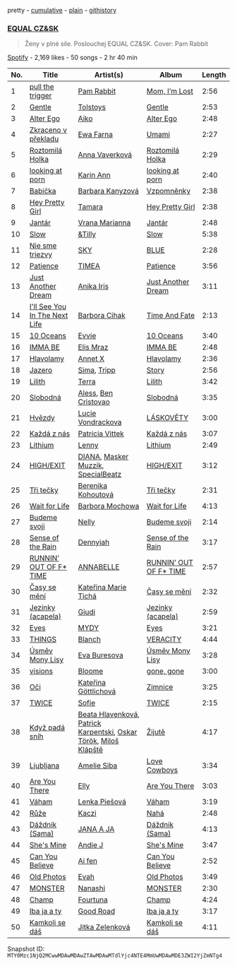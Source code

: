 pretty - [cumulative](/playlists/cumulative/37i9dQZF1DX5jr2ABRSBbi.md) - [plain](/playlists/plain/37i9dQZF1DX5jr2ABRSBbi) - [githistory](https://github.githistory.xyz/mackorone/spotify-playlist-archive/blob/main/playlists/plain/37i9dQZF1DX5jr2ABRSBbi)

### [EQUAL CZ&SK](https://open.spotify.com/playlist/37i9dQZF1DX5jr2ABRSBbi)

> Ženy v plné síle\. Poslouchej EQUAL CZ&SK\. Cover: Pam Rabbit

[Spotify](https://open.spotify.com/user/spotify) - 2,169 likes - 50 songs - 2 hr 40 min

| No. | Title | Artist(s) | Album | Length |
|---|---|---|---|---|
| 1 | [pull the trigger](https://open.spotify.com/track/7KAVS6tR9EXj5nZ53elV20) | [Pam Rabbit](https://open.spotify.com/artist/60jJZhMQOPHeCvoBosXVWU) | [Mom, I’m Lost](https://open.spotify.com/album/3oNFHLzr3qCJTNaXTzEOzA) | 2:56 |
| 2 | [Gentle](https://open.spotify.com/track/3Ct7xzXkaaS36XX2BuoSJh) | [Tolstoys](https://open.spotify.com/artist/19eCt7jL2g5BAktLU1KI2J) | [Gentle](https://open.spotify.com/album/3fiZkPky4bC9GSmEaDY5yp) | 2:53 |
| 3 | [Alter Ego](https://open.spotify.com/track/275xXbu1bAryi3n5H65EQ2) | [Aiko](https://open.spotify.com/artist/4rNUXX8pX47dfwyD6KL2zP) | [Alter Ego](https://open.spotify.com/album/5GNZUz9HCl5bF4unXNwIAA) | 2:48 |
| 4 | [Zkraceno v překladu](https://open.spotify.com/track/3RiYzSJtBvepIaG2kPp7w7) | [Ewa Farna](https://open.spotify.com/artist/6xajh3A5qhxsNffhhBNntC) | [Umami](https://open.spotify.com/album/2jbsQzyMviDICk8oxzMMWy) | 2:27 |
| 5 | [Roztomilá Holka](https://open.spotify.com/track/3I2lMpY9rwDQD9mHtWuqk0) | [Anna Vaverková](https://open.spotify.com/artist/6g9ensOdCVDvhlP4pjrShZ) | [Roztomilá Holka](https://open.spotify.com/album/5o0wvWo4Awr6SSuHoZI0c3) | 2:29 |
| 6 | [looking at porn](https://open.spotify.com/track/2WLH4kW5gS9G5nPtoo8qGg) | [Karin Ann](https://open.spotify.com/artist/7t7hXBcoQ0dywVEXB0TOYZ) | [looking at porn](https://open.spotify.com/album/1v1VzddkiTxhqEaDhqtkdC) | 2:40 |
| 7 | [Babička](https://open.spotify.com/track/6brcN6QHs2PJTbXNbKZ92H) | [Barbara Kanyzová](https://open.spotify.com/artist/3XTgXJI96qMpTbrwSbTEdo) | [Vzpomněnky](https://open.spotify.com/album/5fp5UTrsmABvoTEKoKRSNS) | 2:38 |
| 8 | [Hey Pretty Girl](https://open.spotify.com/track/6j88qCaGXIGKfO4npS3Zjd) | [Tamara](https://open.spotify.com/artist/3v3uUwstv0JcK3qglgcr4c) | [Hey Pretty Girl](https://open.spotify.com/album/2Fep9sXn34nhBu9nchd1jt) | 2:38 |
| 9 | [Jantár](https://open.spotify.com/track/6jtCo1ziArPzJEtxsNSRDq) | [Vrana Marianna](https://open.spotify.com/artist/0DsfG49VRKY0FmlvS5MtnX) | [Jantár](https://open.spotify.com/album/3ZrYnpwjHYptsx4fIeGtsX) | 2:48 |
| 10 | [Slow](https://open.spotify.com/track/73hWEDICEG0qtXFt8tvHYq) | [&Tilly](https://open.spotify.com/artist/6ywghg7NMnYNOY8HVATu1N) | [Slow](https://open.spotify.com/album/2nnc0uhfe33S2GZzCQjRr7) | 5:38 |
| 11 | [Nie sme triezvy](https://open.spotify.com/track/0S2hh9GRIl6SmJfe24aCrs) | [SKY](https://open.spotify.com/artist/2t9UZylDmWjXRjgbJlSqS5) | [BLUE](https://open.spotify.com/album/5iF5L0NHHOXCU6alL6KKk6) | 2:28 |
| 12 | [Patience](https://open.spotify.com/track/4dRuSzS3c1bYWaqEnuiItC) | [TIMEA](https://open.spotify.com/artist/6r2KeAcGJeDDXmQoFdlcw1) | [Patience](https://open.spotify.com/album/3hxtaqMnSaHmYiuwVeL5eD) | 3:56 |
| 13 | [Just Another Dream](https://open.spotify.com/track/39oWADXTHbyBXMaB9eQ1Uv) | [Anika Iris](https://open.spotify.com/artist/6qwBbYT3f2M1pZ1SKcsBDc) | [Just Another Dream](https://open.spotify.com/album/517LIc9zu3bC3oIqZMgaiF) | 3:11 |
| 14 | [I'll See You In The Next Life](https://open.spotify.com/track/2cWiSlDby0VTldzK7j6wwP) | [Barbora Cihak](https://open.spotify.com/artist/5tkvY8D1HckGsCX6YYKfCy) | [Time And Fate](https://open.spotify.com/album/7aDh92lgDBbFosDaDCgAFg) | 2:13 |
| 15 | [10 Oceans](https://open.spotify.com/track/5FUGMqXyZIv2t06I2R7GJl) | [Evvie](https://open.spotify.com/artist/0aUemj8TRmO7rCYc2xqulu) | [10 Oceans](https://open.spotify.com/album/6XtLw9KEuNFqBjEmccaDrb) | 3:40 |
| 16 | [IMMA BE](https://open.spotify.com/track/64GCdK3N6zXabQjYDJ1cWy) | [Elis Mraz](https://open.spotify.com/artist/4lQRdMcmN530LUAP3fEOkF) | [IMMA BE](https://open.spotify.com/album/2226V954dtuMW9MSb7yDNm) | 2:48 |
| 17 | [Hlavolamy](https://open.spotify.com/track/0mZaxziywLliqJQ0rp6uXG) | [Annet X](https://open.spotify.com/artist/3wTmekbMox022tiwirdy6F) | [Hlavolamy](https://open.spotify.com/album/1i75XX00HoWDAKep3zmzpY) | 2:36 |
| 18 | [Jazero](https://open.spotify.com/track/2NLTNNTLrlIunoHr8KsnUb) | [Sima](https://open.spotify.com/artist/7gQ6tkspAoOOoDaCuVcSwH), [Tripp](https://open.spotify.com/artist/2l7Hqp4yBl3lm1uWUkToYf) | [Story](https://open.spotify.com/album/1ruw77DQdaNwTKFbxUmqvY) | 2:56 |
| 19 | [Lilith](https://open.spotify.com/track/4aNNkD2DuKkq2xT074awc6) | [Terra](https://open.spotify.com/artist/1HCRMgwVECDvvNTDcgu1Df) | [Lilith](https://open.spotify.com/album/6V74Tl5BkFcmjgFzlrXKlS) | 3:42 |
| 20 | [Slobodná](https://open.spotify.com/track/2bMZhixpG9IWJsKiQjN4Fb) | [Aless](https://open.spotify.com/artist/28gzJ4kDOIXfu7viuSINlL), [Ben Cristovao](https://open.spotify.com/artist/1bpca6RQE5kp92pIwPMBE8) | [Slobodná](https://open.spotify.com/album/6cUxNhqrQVgYbuvXKgWJLe) | 3:35 |
| 21 | [Hvězdy](https://open.spotify.com/track/5aLbBRryiQMXIS2ynsPeVE) | [Lucie Vondrackova](https://open.spotify.com/artist/7Fh934KVdTC7ekW6Rqangw) | [LÁSKOVĚTY](https://open.spotify.com/album/7LRUTFVeUAcHcLP4CxratA) | 3:00 |
| 22 | [Každá z nás](https://open.spotify.com/track/5vdAfclJ9hvFP2AYgmBlQT) | [Patricia Vittek](https://open.spotify.com/artist/6wrZoxN06FzISm5GLxIrVD) | [Každá z nás](https://open.spotify.com/album/2LnOCuZCOMnmIKuqp5BCNd) | 3:07 |
| 23 | [Lithium](https://open.spotify.com/track/7ziz6Iu5msY4wCZMM2Wqr3) | [Lenny](https://open.spotify.com/artist/2KRtorIOtz60uFtab8N89y) | [Lithium](https://open.spotify.com/album/3cUCl0xAC7X5IdIhcSkWDH) | 2:49 |
| 24 | [HIGH/EXIT](https://open.spotify.com/track/7HglGnP1IfSAI9d66G317O) | [DIANA](https://open.spotify.com/artist/0mtxg8pzPsL6qZ7aoK0yBX), [Masker Muzzik](https://open.spotify.com/artist/5p7SvTRRnQc0CsmhzDhcoI), [SpecialBeatz](https://open.spotify.com/artist/2uk6siR31HTp2t4V2cspwe) | [HIGH/EXIT](https://open.spotify.com/album/4zVHkJXyUakYi6G0e6ofVm) | 3:12 |
| 25 | [Tři tečky](https://open.spotify.com/track/0PqdMzuPMXXkX9xtO9Hyhx) | [Berenika Kohoutová](https://open.spotify.com/artist/28ukt2qiT4J2XeLyZklllx) | [Tři tečky](https://open.spotify.com/album/2YyWekDi3HRk226aQQy0zo) | 2:31 |
| 26 | [Wait for Life](https://open.spotify.com/track/7f5aSQS3MIeqerJKbHtywz) | [Barbora Mochowa](https://open.spotify.com/artist/68iFvJPW67sP3wfUBrwcvM) | [Wait for Life](https://open.spotify.com/album/12hatNWqCDyWNlkWvhm9GX) | 4:13 |
| 27 | [Budeme svoji](https://open.spotify.com/track/1iKSgO9r4Um1ViuymwVaQX) | [Nelly](https://open.spotify.com/artist/1LibaIG9U6IplTTf9XMeNV) | [Budeme svoji](https://open.spotify.com/album/22IHHWY6KfXmxlhfqUKQmN) | 2:14 |
| 28 | [Sense of the Rain](https://open.spotify.com/track/1Cd3UgrrC0ZxcmgAhsJbgY) | [Dennyiah](https://open.spotify.com/artist/35TJYv4wYPEBTHzL7j66DS) | [Sense of the Rain](https://open.spotify.com/album/3mrG3ZpdoScTmQ3JyDUHRL) | 3:17 |
| 29 | [RUNNIN’ OUT OF F\* TIME](https://open.spotify.com/track/55pQMGSGWHu9eQ4QVOkkws) | [ANNABELLE](https://open.spotify.com/artist/6ge7MfOUbSmEvDxOaHeKOm) | [RUNNIN’ OUT OF F\* TIME](https://open.spotify.com/album/5g9cJGBVdKJvLmyp6247b7) | 2:57 |
| 30 | [Časy se mění](https://open.spotify.com/track/4atsam3P3ITpW0gkb6ogX4) | [Kateřina Marie Tichá](https://open.spotify.com/artist/0WGRcXFn2jyD7Jq6wIHv6O) | [Časy se mění](https://open.spotify.com/album/0OTEueHdGIHC1EGPNrgujI) | 2:32 |
| 31 | [Jezinky \(acapela\)](https://open.spotify.com/track/4XGxWLRQWGfsW3IA1ggJf3) | [Giudi](https://open.spotify.com/artist/1PpVDDj4MkhQlvvYy7SGfj) | [Jezinky \(acapela\)](https://open.spotify.com/album/3EE9GG0IhouS9ufrpJLuxb) | 2:59 |
| 32 | [Eyes](https://open.spotify.com/track/5aCbxCgeHSNYn4LvhgKY6i) | [MYDY](https://open.spotify.com/artist/7GN9rolXcH2J97qcogmz8s) | [Eyes](https://open.spotify.com/album/6zrlMgpHaAOQr8J8s3MZ8P) | 3:21 |
| 33 | [THINGS](https://open.spotify.com/track/2htyExlBInYjE6vp4dnM9P) | [Blanch](https://open.spotify.com/artist/58seNHnaqbR3JSxRVfmerT) | [VERACITY](https://open.spotify.com/album/39Yhu0tuQ9CEhdo9HZWbBe) | 4:44 |
| 34 | [Úsměv Mony Lisy](https://open.spotify.com/track/3IKg1r6h5M2qtm6RKnjAvT) | [Eva Buresova](https://open.spotify.com/artist/2wqjvdaJ8YYyZpJDptlFtu) | [Úsměv Mony Lisy](https://open.spotify.com/album/41EOKFrNe37ury0DVVxAzq) | 3:28 |
| 35 | [visions](https://open.spotify.com/track/4mOaNoSyocxfaWKvC2b1oU) | [Bloome](https://open.spotify.com/artist/1MexyFD4plwIeJ6F7cb1Wl) | [gone, gone](https://open.spotify.com/album/6WfmAfWuwNS1OyLsnJy6tf) | 3:00 |
| 36 | [Oči](https://open.spotify.com/track/3Mqmll2zjEj2vArurOtewp) | [Kateřina Göttlichová](https://open.spotify.com/artist/2nK6ZgrTbHqR0hvLeCaddq) | [Zimnice](https://open.spotify.com/album/4fSjQwZr5pHDDuWvoSgS7a) | 3:25 |
| 37 | [TWICE](https://open.spotify.com/track/1uKzDQGOo1NHHlgJex5T3X) | [Sofie](https://open.spotify.com/artist/04PFwMAplZyzOerV1UcDMw) | [TWICE](https://open.spotify.com/album/67LmD9W4SNlXKq5cKtf6Br) | 2:15 |
| 38 | [Když padá sníh](https://open.spotify.com/track/1xrMKGJ5nycrs0bb5fxFLi) | [Beata Hlavenková](https://open.spotify.com/artist/68dZWan7YTk0CRUFAcnL5a), [Patrick Karpentski](https://open.spotify.com/artist/7oF08zezX4pP7Lj3FmDZ8i), [Oskar Török](https://open.spotify.com/artist/6ggig1QTrvv08jV2Q92vhs), [Miloš Klápště](https://open.spotify.com/artist/1LLJW5e4EiNCrIAZUxf5Bm) | [Žijutě](https://open.spotify.com/album/5Wv0jQgHdS7x4keczmy9uB) | 4:17 |
| 39 | [Ljubljana](https://open.spotify.com/track/0hDgnTAoyOaKMAQDlHov4w) | [Amelie Siba](https://open.spotify.com/artist/3BdlFgtWLRUFhdhPV95GqH) | [Love Cowboys](https://open.spotify.com/album/3gbg111DpBOTSIlJacxala) | 3:34 |
| 40 | [Are You There](https://open.spotify.com/track/6rVgVKdD7w6MN3IZ7Ub6Tc) | [Elly](https://open.spotify.com/artist/58SiiPGMtAPMaQyNkn9Fbs) | [Are You There](https://open.spotify.com/album/15fhpyv7ZgiuPALWaHuHvz) | 3:03 |
| 41 | [Váham](https://open.spotify.com/track/5uSNTYAPSYTiAkPZe99ZSL) | [Lenka Piešová](https://open.spotify.com/artist/5FGpF878Fa50wFrDYPkQV2) | [Váham](https://open.spotify.com/album/2db18d66qkuPVuIXAGsV0u) | 3:19 |
| 42 | [Růže](https://open.spotify.com/track/2Smx0BJT24nVMbOOGq8JbO) | [Kaczi](https://open.spotify.com/artist/6e5TZZ5oltfQdCEL3c8RJQ) | [Nahá](https://open.spotify.com/album/67YoR0F4qupJDwOe3kpHMT) | 2:48 |
| 43 | [Dáždnik \(Sama\)](https://open.spotify.com/track/1JQvmONdxM4MoIktSYmqfk) | [JANA A JA](https://open.spotify.com/artist/5FecktDzLZJ73dHCG5MNWc) | [Dáždnik \(Sama\)](https://open.spotify.com/album/5FU0bDw4QXwq82fhRkdQV7) | 4:13 |
| 44 | [She's Mine](https://open.spotify.com/track/0JgDXLwvGC8X8I3xsS6cug) | [Andie J](https://open.spotify.com/artist/4AE7bTRG6nG3BHvb4YFOcm) | [She's Mine](https://open.spotify.com/album/3qXQO2CFJ1xQOv1TPODZ49) | 3:47 |
| 45 | [Can You Believe](https://open.spotify.com/track/3kf6Z3UXi0pl5Ie9D6IBVD) | [Ai fen](https://open.spotify.com/artist/2rYRBZWFrr38ggKStDrSis) | [Can You Believe](https://open.spotify.com/album/3uXDE79QM7FUK3bgCsCbYb) | 2:52 |
| 46 | [Old Photos](https://open.spotify.com/track/478YiimS1qz1cw9uCBy92c) | [Evah](https://open.spotify.com/artist/1t9G8Ol2BuSJnbTAEOJYZh) | [Old Photos](https://open.spotify.com/album/4HndRERHQDTlpwbSksfChN) | 3:49 |
| 47 | [MONSTER](https://open.spotify.com/track/0u4C08sn9NyjPnHavYVlbC) | [Nanashi](https://open.spotify.com/artist/79hLmoVVJlCRKNOHFoqQ4a) | [MONSTER](https://open.spotify.com/album/467iLM7d3KBvKy03DgGtmP) | 2:30 |
| 48 | [Champ](https://open.spotify.com/track/3mor9gkLB2b6fGo9ckK89V) | [Fourtuna](https://open.spotify.com/artist/3rQv0qMuHpgSiiGRLDHkyb) | [Champ](https://open.spotify.com/album/6SioqIGyuxCANDwoMEF91I) | 4:24 |
| 49 | [Iba ja a ty](https://open.spotify.com/track/6dXZ4c4aOZXI79QMThOfJd) | [Good Road](https://open.spotify.com/artist/1h5aaGppaWsHnuBSAIrG5m) | [Iba ja a ty](https://open.spotify.com/album/7bJioMZzR9m9vmFfy59ji5) | 3:17 |
| 50 | [Kamkoli se dáš](https://open.spotify.com/track/2KTbW8iHPn2QtO8CYATSEq) | [Jitka Zelenková](https://open.spotify.com/artist/7JiWNPWFog0sTz1f63HToI) | [Kamkoli se dáš](https://open.spotify.com/album/4zv8DtzXeKbikL5Ri8tSo3) | 4:11 |

Snapshot ID: `MTY0Mzc1NjQ2MCwwMDAwMDAwZTAwMDAwMTdlYjc4NTE4MmUwMDAwMDE3ZWI2YjZmNTg4`